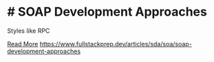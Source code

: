 # # SOAP Development Approaches

Styles like RPC

[Read More](https://www.fullstackprep.dev/articles/sda/soa/soap-development-approaches) https://www.fullstackprep.dev/articles/sda/soa/soap-development-approaches